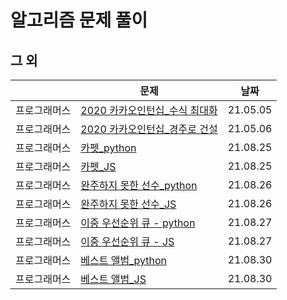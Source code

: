 # 알고리즘 문제 풀이

## 그 외 

|              | 문제                                                         | 날짜     |
| ------------ | ------------------------------------------------------------ | -------- |
| 프로그래머스 | [2020 카카오인턴십_수식 최대화](2020카카오인턴십_수식최대화.py) | 21.05.05 |
| 프로그래머스 | [2020 카카오인턴십_경주로 건설](2020카카오인턴_경주로건설_bfs.py) | 21.05.06 |
| 프로그래머스 | [카펫_python](프로그래머스_카펫.py)                          | 21.08.25 |
| 프로그래머스 | [카펫_JS](프로그래머스_카펫.js)                              | 21.08.25 |
| 프로그래머스 | [완주하지 못한 선수_python](프로그래머스_완주하지못한선수.py) | 21.08.26 |
| 프로그래머스 | [완주하지 못한 선수_JS](프로그래머스_완주하지못한선수.js)    | 21.08.26 |
| 프로그래머스 | [이중 우선순위 큐 - python](프로그래머스_이중우선순위큐.py)  | 21.08.27 |
| 프로그래머스 | [이중 우선순위 큐 - JS](프로그래머스_이중우선순위큐.js)      | 21.08.27 |
| 프로그래머스 | [베스트 앨범_python](프로그래머스_베스트앨범.py)             | 21.08.30 |
| 프로그래머스 | [베스트 앨범_JS](프로그래머스_베스트앨범.js)                 | 21.08.30 |

